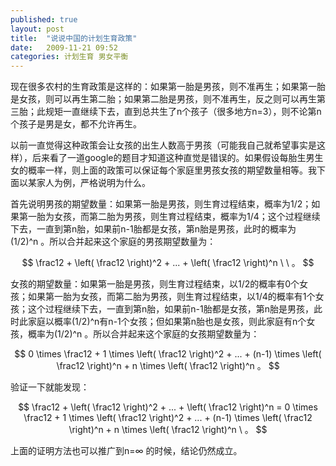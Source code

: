 ```yaml
---
published: true
layout: post
title:  "说说中国的计划生育政策"
date:   2009-11-21 09:52
categories: 计划生育 男女平衡
---
```


现在很多农村的生育政策是这样的：如果第一胎是男孩，则不准再生；如果第一胎是女孩，则可以再生第二胎；如果第二胎是男孩，则不准再生，反之则可以再生第三胎；此规矩一直继续下去，直到总共生了n个孩子（很多地方n=3），则不论第n个孩子是男是女，都不允许再生。

以前一直觉得这种政策会让女孩的出生人数高于男孩（可能我自己就希望事实是这样），后来看了一道google的题目才知道这种直觉是错误的。如果假设每胎生男生女的概率一样，则上面的政策可以保证每个家庭里男孩女孩的期望数量相等。我下面以某家人为例，严格说明为什么。

首先说明男孩的期望数量：如果第一胎是男孩，则生育过程结束，概率为1/2；如果第一胎为女孩，而第二胎为男孩，则生育过程结束，概率为1/4；这个过程继续下去，一直到第n胎，如果前n-1胎都是女孩，第n胎是男孩，此时的概率为 (1/2)^n 。所以合并起来这个家庭的男孩期望数量为：

$$
\frac12 + \left( \frac12 \right)^2 + ... + \left( \frac12 \right)^n \ \ 。
$$

女孩的期望数量：如果第一胎是男孩，则生育过程结束，以1/2的概率有0个女孩；如果第一胎为女孩，而第二胎为男孩，则生育过程结束，以1/4的概率有1个女孩；这个过程继续下去，一直到第n胎，如果前n-1胎都是女孩，第n胎是男孩，此时此家庭以概率(1/2)^n有n-1个女孩；但如果第n胎也是女孩，则此家庭有n个女孩，概率为(1/2)^n 。所以合并起来这个家庭的女孩期望数量为：

$$
0 \times \frac12 + 1 \times \left( \frac12 \right)^2 + ... + (n-1) \times \left( \frac12 \right)^n + n \times \left( \frac12 \right)^n 。
$$

验证一下就能发现：

$$
\frac12 + \left( \frac12 \right)^2 + ... + \left( \frac12 \right)^n = 
0 \times \frac12 + 1 \times \left( \frac12 \right)^2 + ... + (n-1) \times \left( \frac12 \right)^n + n \times \left( \frac12 \right)^n \ 。
$$

上面的证明方法也可以推广到n=∞ 的时候，结论仍然成立。